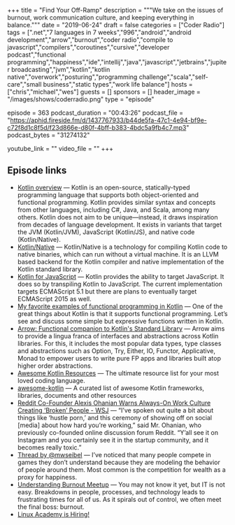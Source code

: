 +++
title = "Find Your Off-Ramp"
description = """We take on the issues of burnout, work communication culture, and keeping everything in balance."""
date = "2019-06-24"
draft = false
categories = ["Coder Radio"]
tags = [".net","7 languages in 7 weeks","996","android","android development","arrow","burnout","coder radio","compile to javascript","compilers","coroutines","cursive","developer podcast","functional programming","happiness","ide","intellij","java","javascript","jetbrains","jupiter broadcasting","jvm","kotlin","kotlin native","overwork","posturing","programming challenge","scala","self-care","small business","static types","work life balance"]
hosts = ["chris","michael","wes"]
guests = []
sponsors = []
header_image = "/images/shows/coderradio.png"
type = "episode"

episode = 363
podcast_duration = "00:43:26"
podcast_file = "https://aphid.fireside.fm/d/1437767933/b44de5fa-47c1-4e94-bf9e-c72f8d1c8f5d/f23d866e-d80f-4bff-b383-4bdc5a9fb4c7.mp3"
podcast_bytes = "31274132"

youtube_link = ""
video_file = ""
+++

## Episode links

  * [Kotlin overview](https://developer.android.com/kotlin/overview "Kotlin overview") — Kotlin is an open-source, statically-typed programming language that supports both object-oriented and functional programming. Kotlin provides similar syntax and concepts from other languages, including C#, Java, and Scala, among many others. Kotlin does not aim to be unique—instead, it draws inspiration from decades of language development. It exists in variants that target the JVM (Kotlin/JVM), JavaScript (Kotlin/JS), and native code (Kotlin/Native).
  * [Kotlin/Native](https://kotlinlang.org/docs/reference/native-overview.html "Kotlin/Native") — Kotlin/Native is a technology for compiling Kotlin code to native binaries, which can run without a virtual machine. It is an LLVM based backend for the Kotlin compiler and native implementation of the Kotlin standard library. 
  * [Kotlin for JavaScript](https://kotlinlang.org/docs/reference/js-overview.html "Kotlin for JavaScript") — Kotlin provides the ability to target JavaScript. It does so by transpiling Kotlin to JavaScript. The current implementation targets ECMAScript 5.1 but there are plans to eventually target ECMAScript 2015 as well. 
  * [My favorite examples of functional programming in Kotlin](https://www.freecodecamp.org/news/my-favorite-examples-of-functional-programming-in-kotlin-e69217b39112/ "My favorite examples of functional programming in Kotlin") — One of the great things about Kotlin is that it supports functional programming. Let’s see and discuss some simple but expressive functions written in Kotlin. 
  * [Arrow: Functional companion to Kotlin's Standard Library](https://github.com/arrow-kt/arrow "Arrow: Functional companion to Kotlin's Standard Library") — Arrow aims to provide a lingua franca of interfaces and abstractions across Kotlin libraries. For this, it includes the most popular data types, type classes and abstractions such as Option, Try, Either, IO, Functor, Applicative, Monad to empower users to write pure FP apps and libraries built atop higher order abstractions. 
  * [Awesome Kotlin Resources](https://www.kotlinresources.com/ "Awesome Kotlin Resources") — The ultimate resource list for your most loved coding language. 
  * [awesome-kotlin](https://github.com/mcxiaoke/awesome-kotlin "awesome-kotlin") — A curated list of awesome Kotlin frameworks, libraries, documents and other resources
  * [Reddit Co-Founder Alexis Ohanian Warns Always-On Work Culture Creating ‘Broken’ People - WSJ](https://www.wsj.com/articles/always-on-work-culture-creating-broken-people-says-reddit-co-founder-11558464608?emailToken=jdd1ded3fe95869f59c5064798e65ebf9Qybo8bj7riCxdIw1YGIITt7wIyxoaHHjHSfqIgonrPQCMH4GjO6ZN3Zk39NMwg0tpJpQ6VU8z1DQBHRg0upYAPHE4WScMoyTlvx7WNmmafbO3zRzcZ9nKYtcs5GbJA3NKtdkVyXAILqTWZuoi4%20zjQ== "Reddit Co-Founder Alexis Ohanian Warns Always-On Work Culture Creating ‘Broken’ People - WSJ") — “I’ve spoken out quite a bit about things like ‘hustle porn,’ and this ceremony of showing off on social [media] about how hard you’re working,” said Mr. Ohanian, who previously co-founded online discussion forum Reddit. “Y’all see it on Instagram and you certainly see it in the startup community, and it becomes really toxic.”
  * [Thread by @mwseibel](https://threadreaderapp.com/thread/1142534180594573312.html "Thread by @mwseibel") — I’ve noticed that many people compete in games they don’t understand because they are modeling the behavior of people around them. Most common is the competition for wealth as a proxy for happiness.
  * [Understanding Burnout Meetup](https://www.meetup.com/jupiterbroadcasting/events/261839605/ "Understanding Burnout Meetup") — You may not know it yet, but IT is not easy. Breakdowns in people, processes, and technology leads to frustrating times for all of us. As it spirals out of control, we often meet the final boss: burnout. 
  * [Linux Academy is Hiring!](https://jobs.lever.co/linuxacademy/?department=Engineering&team=General "Linux Academy is Hiring!")

